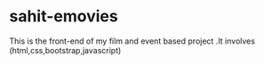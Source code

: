 # sahit-emovies
This is the front-end of my film and event based project .It involves (html,css,bootstrap,javascript)
